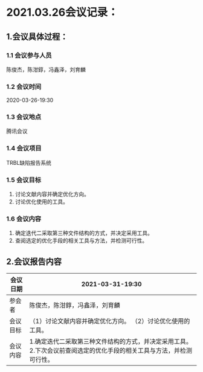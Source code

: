 # 2021.03.26会议记录：

## 1.会议具体过程：

### 1.1 会议参与人员

陈俊杰，陈泔錞，冯鑫泽，刘育麟

### 1.2 会议时间

2020-03-26-19:30

### 1.3 会议地点

腾讯会议

### 1.4 会议项目

TRBL缺陷报告系统

### 1.5 会议目标

1. 讨论文献内容并确定优化方向。
2. 讨论优化使用的工具。

### 1.6 会议内容

1. 确定迭代二采取第三种文件结构的方式，并决定采用工具。
2. 查阅选定的优化手段的相关工具与方法，并检测可行性。

## 2.会议报告内容

| 会议日期 | 2021-03-31-19:30                                             |
| -------- | ------------------------------------------------------------ |
| 参会者   | 陈俊杰，陈泔錞，冯鑫泽，刘育麟                               |
| 会议目标 | （1）讨论文献内容并确定优化方向。 （2）讨论优化使用的工具。  |
| 会议内容 | 1.确定迭代二采取第三种文件结构的方式，并决定采用工具。2.下次会议前查阅选定的优化手段的相关工具与方法，并检测可行性。 |
